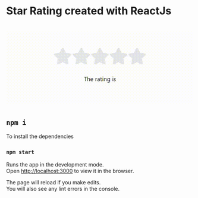 # Star Rating created with ReactJs

<h1 align="center">
    <img alt="Capa" title="#Sistema-login-index" src="./public/rating.gif" />
</h1>

## `npm i`

To install the dependencies

### `npm start`

Runs the app in the development mode.\
Open [http://localhost:3000](http://localhost:3000) to view it in the browser.

The page will reload if you make edits.\
You will also see any lint errors in the console.
